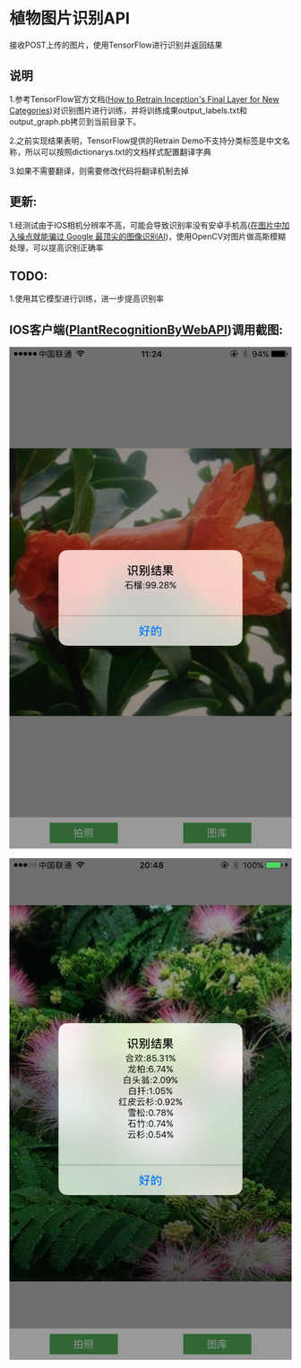 # 植物图片识别API
接收POST上传的图片，使用TensorFlow进行识别并返回结果

## 说明
1.参考TensorFlow官方文档([How to Retrain Inception's Final Layer for New Categories](https://www.tensorflow.org/versions/master/how_tos/image_retraining/index.html#training-steps))对识别图片进行训练，并将训练成果output_labels.txt和output_graph.pb拷贝到当前目录下。

2.之前实现结果表明，TensorFlow提供的Retrain Demo不支持分类标签是中文名称，所以可以按照dictionarys.txt的文档样式配置翻译字典

3.如果不需要翻译，则需要修改代码将翻译机制去掉

## 更新:
1.经测试由于IOS相机分辨率不高，可能会导致识别率没有安卓手机高([在图片中加入噪点就能骗过 Google 最顶尖的图像识别AI](https://www.oschina.net/news/84329/noise-can-fool-google-ai))，使用OpenCV对图片做高斯模糊处理，可以提高识别正确率

## TODO:
1.使用其它模型进行训练，进一步提高识别率

## IOS客户端([PlantRecognitionByWebAPI](https://github.com/ConorPai/PlantRecognitionByWebAPI))调用截图:
![](./screenshots/pic1.png)

![](./screenshots/pic2.png)

